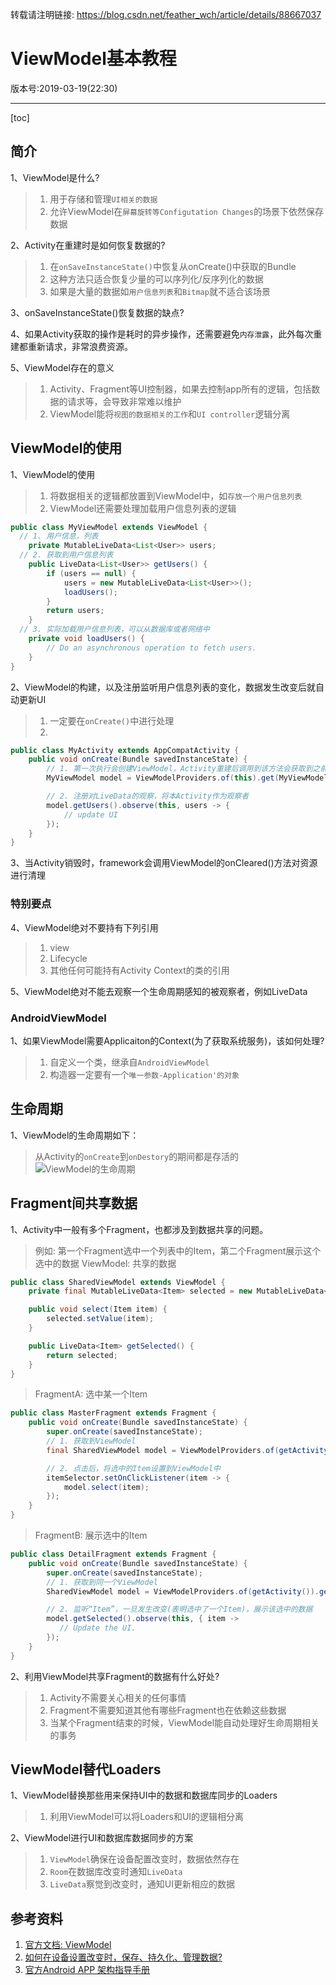 转载请注明链接: https://blog.csdn.net/feather_wch/article/details/88667037

#  ViewModel基本教程

版本号:2019-03-19(22:30)

---

[toc]
## 简介

1、ViewModel是什么?
> 1. 用于存储和管理`UI相关的数据`
> 1. 允许ViewModel在`屏幕旋转等Configutation Changes`的场景下依然保存数据


2、Activity在重建时是如何恢复数据的?
> 1. 在`onSaveInstanceState()`中恢复从onCreate()中获取的Bundle
> 1. 这种方法只适合恢复少量的可以序列化/反序列化的数据
> 1. 如果是大量的数据如`用户信息列表`和`Bitmap`就不适合该场景

3、onSaveInstanceState()恢复数据的缺点?

4、如果Activity获取的操作是耗时的异步操作，还需要避免`内存泄露`，此外每次重建都重新请求，非常浪费资源。

5、ViewModel存在的意义
> 1. Activity、Fragment等UI控制器，如果去控制app所有的逻辑，包括数据的请求等，会导致非常难以维护
> 1. ViewModel能将`视图的数据相关的工作`和`UI controller`逻辑分离


## ViewModel的使用

1、ViewModel的使用
> 1. 将数据相关的逻辑都放置到ViewModel中，如`存放一个用户信息列表`
> 1. ViewModel还需要处理加载用户信息列表的逻辑
```java
public class MyViewModel extends ViewModel {
  // 1. 用户信息，列表
    private MutableLiveData<List<User>> users;
  // 2. 获取到用户信息列表
    public LiveData<List<User>> getUsers() {
        if (users == null) {
            users = new MutableLiveData<List<User>>();
            loadUsers();
        }
        return users;
    }
  // 3. 实际加载用户信息列表，可以从数据库或者网络中
    private void loadUsers() {
        // Do an asynchronous operation to fetch users.
    }
}
```

2、ViewModel的构建，以及注册监听用户信息列表的变化，数据发生改变后就自动更新UI
> 1. 一定要在`onCreate()`中进行处理
> 1.
```java
public class MyActivity extends AppCompatActivity {
    public void onCreate(Bundle savedInstanceState) {
        // 1. 第一次执行会创建ViewModel，Activity重建后调用到该方法会获取到之前的ViewModel
        MyViewModel model = ViewModelProviders.of(this).get(MyViewModel.class);

        // 2. 注册对LiveData的观察，将本Activity作为观察者
        model.getUsers().observe(this, users -> {
            // update UI
        });
    }
}
```

3、当Activity销毁时，framework会调用ViewModel的onCleared()方法对资源进行清理

### 特别要点

4、ViewModel绝对不要持有下列引用
> 1. view
> 1. Lifecycle
> 1. 其他任何可能持有Activity Context的类的引用


5、ViewModel绝对不能去观察一个生命周期感知的被观察者，例如LiveData

### AndroidViewModel

1、如果ViewModel需要Applicaiton的Context(为了获取系统服务)，该如何处理?
> 1. 自定义一个类，继承自`AndroidViewModel`
> 1. 构造器一定要有一个`唯一参数-Application'的对象`


## 生命周期

1、ViewModel的生命周期如下：
> 从Activity的`onCreate`到`onDestory`的期间都是存活的
![ViewModel的生命周期](https://developer.android.google.cn/images/topic/libraries/architecture/viewmodel-lifecycle.png)

## Fragment间共享数据

1、Activity中一般有多个Fragment，也都涉及到数据共享的问题。
> 例如: 第一个Fragment选中一个列表中的Item，第二个Fragment展示这个选中的数据
> ViewModel: 共享的数据
```java
public class SharedViewModel extends ViewModel {
    private final MutableLiveData<Item> selected = new MutableLiveData<Item>();

    public void select(Item item) {
        selected.setValue(item);
    }

    public LiveData<Item> getSelected() {
        return selected;
    }
}
```
> FragmentA: 选中某一个Item
```java
public class MasterFragment extends Fragment {
    public void onCreate(Bundle savedInstanceState) {
        super.onCreate(savedInstanceState);
        // 1. 获取到ViewModel
        final SharedViewModel model = ViewModelProviders.of(getActivity()).get(SharedViewModel.class);

        // 2. 点击后，将选中的Item设置到ViewModel中
        itemSelector.setOnClickListener(item -> {
            model.select(item);
        });
    }
}
```
> FragmentB: 展示选中的Item
```java
public class DetailFragment extends Fragment {
    public void onCreate(Bundle savedInstanceState) {
        super.onCreate(savedInstanceState);
        // 1. 获取到同一个ViewModel
        SharedViewModel model = ViewModelProviders.of(getActivity()).get(SharedViewModel.class);

        // 2. 监听“Item”，一旦发生改变(表明选中了一个Item)，展示该选中的数据
        model.getSelected().observe(this, { item ->
           // Update the UI.
        });
    }
}
```

2、利用ViewModel共享Fragment的数据有什么好处?
> 1. Activity不需要关心相关的任何事情
> 1. Fragment不需要知道其他有哪些Fragment也在依赖这些数据
> 1. 当某个Fragment结束的时候，ViewModel能自动处理好生命周期相关的事务

## ViewModel替代Loaders

1、ViewModel替换那些用来保持UI中的数据和数据库同步的Loaders
> 1. 利用ViewModel可以将Loaders和UI的逻辑相分离

2、ViewModel进行UI和数据库数据同步的方案
> 1. `ViewModel`确保在设备配置改变时，数据依然存在
> 1. `Room`在数据库改变时通知`LiveData`
> 1. `LiveData`察觉到改变时，通知UI更新相应的数据

## 参考资料

1. [官方文档: ViewModel](https://developer.android.com/topic/libraries/architecture/viewmodel)
1. [如何在设备设置改变时，保存、持久化、管理数据?](https://developer.android.com/topic/libraries/architecture/saving-states.html)
1. [官方Android APP 架构指导手册](https://developer.android.com/jetpack/docs/guide#fetching_data)
